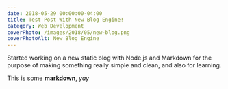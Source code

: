 ```yaml
---
date: 2018-05-29 00:00:00-04:00
title: Test Post With New Blog Engine!
category: Web Development
coverPhoto: /images/2018/05/new-blog.png
coverPhotoAlt: New Blog Engine
---
```



Started working on a new static blog with Node.js and Markdown for the purpose of making something really simple and clean, and also for learning.

This is some **markdown**, *yay*
